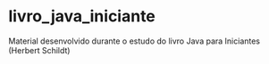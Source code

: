 # livro_java_iniciante
Material desenvolvido durante o estudo do livro Java para Iniciantes (Herbert Schildt)
